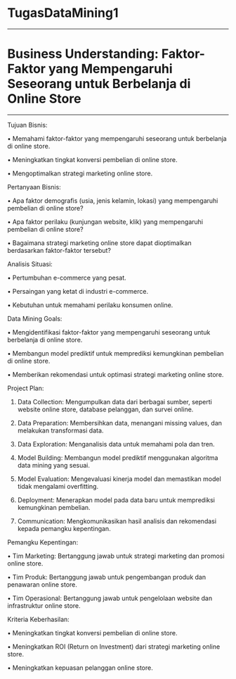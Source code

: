 # TugasDataMining1
--------------------------------------------------------------------------------------------------------------------------------------------------------------------------------------------------------------------------------------

# Business Understanding: Faktor-Faktor yang Mempengaruhi Seseorang untuk Berbelanja di Online Store

---------------------------------------------------------------------------------------------------------------------------------------------------------------------------------------------------------------------------------------

Tujuan Bisnis:

•	Memahami faktor-faktor yang mempengaruhi seseorang untuk berbelanja di online store.

•	Meningkatkan tingkat konversi pembelian di online store.

•	Mengoptimalkan strategi marketing online store.



Pertanyaan Bisnis:

•	Apa faktor demografis (usia, jenis kelamin, lokasi) yang mempengaruhi pembelian di online store?

•	Apa faktor perilaku (kunjungan website, klik) yang mempengaruhi pembelian di online store?

•	Bagaimana strategi marketing online store dapat dioptimalkan berdasarkan faktor-faktor tersebut?



Analisis Situasi:

•	Pertumbuhan e-commerce yang pesat.

•	Persaingan yang ketat di industri e-commerce.

•	Kebutuhan untuk memahami perilaku konsumen online.



Data Mining Goals:

•	Mengidentifikasi faktor-faktor yang mempengaruhi seseorang untuk berbelanja di online store.

•	Membangun model prediktif untuk memprediksi kemungkinan pembelian di online store.

•	Memberikan rekomendasi untuk optimasi strategi marketing online store.



Project Plan:

1.	Data Collection: Mengumpulkan data dari berbagai sumber, seperti website online store, database pelanggan, dan survei online.
   
3.	Data Preparation: Membersihkan data, menangani missing values, dan melakukan transformasi data.
   
5.	Data Exploration: Menganalisis data untuk memahami pola dan tren.
   
7.	Model Building: Membangun model prediktif menggunakan algoritma data mining yang sesuai.
   
9.	Model Evaluation: Mengevaluasi kinerja model dan memastikan model tidak mengalami overfitting.
    
11.	Deployment: Menerapkan model pada data baru untuk memprediksi kemungkinan pembelian.
    
13.	Communication: Mengkomunikasikan hasil analisis dan rekomendasi kepada pemangku kepentingan.

    
   
Pemangku Kepentingan:

•	Tim Marketing: Bertanggung jawab untuk strategi marketing dan promosi online store.

•	Tim Produk: Bertanggung jawab untuk pengembangan produk dan penawaran online store.

•	Tim Operasional: Bertanggung jawab untuk pengelolaan website dan infrastruktur online store.



Kriteria Keberhasilan:

•	Meningkatkan tingkat konversi pembelian di online store.

•	Meningkatkan ROI (Return on Investment) dari strategi marketing online store.

•	Meningkatkan kepuasan pelanggan online store.

